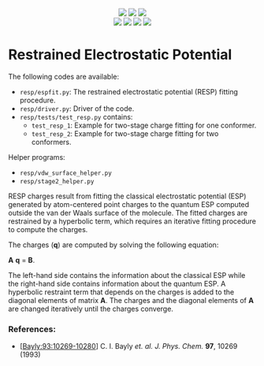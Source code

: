 <p align="center">
<br>
<a href="https://travis-ci.org/cdsgroup/resp"><img src="https://travis-ci.org/cdsgroup/resp.svg?branch=master"></a>
<a href="https://codecov.io/gh/cdsgroup/resp"> <img src="https://codecov.io/gh/cdsgroup/resp/branch/master/graph/badge.svg" /></a>
<a href="https://opensource.org/licenses/BSD-3-Clause"><img src="https://img.shields.io/badge/License-BSD%203--Clause-blue.svg" /></a>
<br>
<a href="#"> <img src="https://img.shields.io/github/release/cdsgroup/resp.svg" /></a>
<a href="#"> <img src="https://img.shields.io/github/commits-since/cdsgroup/resp/latest.svg" /></a>
<a href="#"> <img src="https://img.shields.io/github/release-date/cdsgroup/resp.svg" /></a>
<a href="#"> <img src="https://img.shields.io/github/commit-activity/y/cdsgroup/resp.svg" /></a>
<br>
</p>

Restrained Electrostatic Potential
==================================

The following codes are available:
- `resp/espfit.py`: The restrained electrostatic potential (RESP) fitting procedure.
- `resp/driver.py`: Driver of the code.
- `resp/tests/test_resp.py` contains:
   - `test_resp_1`: Example for two-stage charge fitting for one conformer.
   - `test_resp_2`: Example for two-stage charge fitting for two conformers.

Helper programs:
- `resp/vdw_surface_helper.py`
- `resp/stage2_helper.py`

RESP charges result from fitting the classical electrostatic potential (ESP)
generated by atom-centered point charges to the quantum ESP computed outside
the van der Waals surface of the molecule. The fitted charges are restrained
by a hyperbolic term, which requires an iterative fitting procedure to compute
the charges.

The charges (**q**) are computed by solving the following equation:

**A** **q** = **B**.

The left-hand side contains the information about the classical ESP while the
right-hand side contains information about the quantum ESP.
A hyperbolic restraint term that depends on the charges is added to the diagonal
elements of matrix **A**. The charges and the diagonal elements of **A** are
changed iteratively until the charges converge.

### References:
- [[Bayly:93:10269-10280](https://pubs.acs.org/doi/abs/10.1021/j100142a004)] C. I. Bayly *et. al.* *J. Phys. Chem.* **97**, 10269 (1993)
